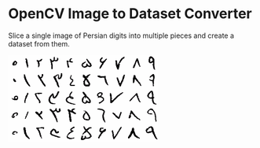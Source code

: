 # OpenCV Image to Dataset Converter

Slice a single image of Persian digits into multiple pieces and create a dataset from them.

![](img/image.png)
